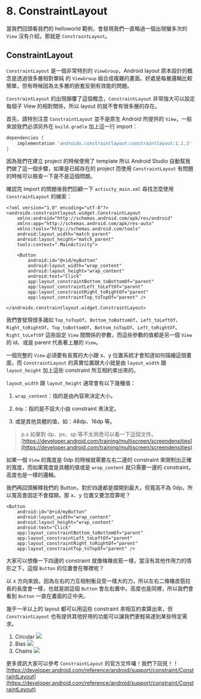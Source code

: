 # 8. ConstraintLayout

當我們回頭看我們的 helloworld 範例，會發現我們一直略過一個出現蠻多次的 `View` 沒有介紹，那就是 `ConstraintLayout`。

## ConstraintLayout

`ConstraintLayout` 是一個非常特別的 `ViewGroup`，Android layout 原本設計的概念是透過很多層相對單純 的 `ViewGroup` 組合成複雜的畫面。好處是每層邏輯比較簡單，但有時候因為太多層的嵌套反倒有效能的問題。

`ConstraintLayout` 的出現顛覆了這個概念，`ConstraintLayout` 非常強大可以設定每個子 View 的相對關係，所以 layout 的就不會有很多層的存在。

首先，請特別注意 `ConstraintLayout` 並不是原生 Android 所提供的 `View`，一般來說我們必須另外在 `build.gradle` 加上這一行 import：

```groovy
dependencies {
    implementation 'androidx.constraintlayout:constraintlayout:1.1.3'
}
```

因為我們在建立 project 的時候使用了 template 所以 Android Studio 自動幫我們做了這一個步驟，如果是已經存在的 project 而使用 `ConstraintLayout` 有問題的時候可以檢查一下是不是這個問題。

確認完 import 的問題後我們回顧一下 `activity_main.xml` 尋找怎麼使用 `ConstraintLayout` 的線索：

```markup
<?xml version="1.0" encoding="utf-8"?>
<androidx.constraintlayout.widget.ConstraintLayout
    xmlns:android="http://schemas.android.com/apk/res/android"
    xmlns:app="http://schemas.android.com/apk/res-auto"
    xmlns:tools="http://schemas.android.com/tools"
    android:layout_width="match_parent"
    android:layout_height="match_parent"
    tools:context=".MainActivity">

    <Button
        android:id="@+id/myButton"
        android:layout_width="wrap_content"
        android:layout_height="wrap_content"
        android:text="Click"
        app:layout_constraintBottom_toBottomOf="parent"
        app:layout_constraintLeft_toLeftOf="parent"
        app:layout_constraintRight_toRightOf="parent"
        app:layout_constraintTop_toTopOf="parent" />

</androidx.constraintlayout.widget.ConstraintLayout>
```

我們會發現很多諸如 `Top_toTopOf`、`Bottom_toBottomOf`、`Left_toLeftOf`、`Right_toRightOf`、`Top_toBottomOf`、`Bottom_toTopOf`、`Left_toRightOf`、`Right_toLeftOf` 這些設定 `View` 間關係的參數，而這些參數的值都是另一個 `View` 的 id、或是 parent 代表著上層的 `View`。

一個完整的 `View` 必須要有長寬的大小跟 x、y 位置系統才會知道如何描繪這個畫面，而 `ConstraintLayout` 的真實位置跟大小就是由 `layout_width` 跟 `layout_height` 加上這些 constraint 所互相約束出來的。

`layout_width` 跟 `layout_height` 通常會有以下幾種值： 

1. `wrap_content`：指的是由內容來決定大小。 

2. `0dp`：指的是不設大小由 constraint 來決定。 

3. 或是其他具體的值，如：48dp、16dp 等。

> p.s 如果對 dp、px、sp 等不太熟悉可以看一下這個文件。[https://developer.android.com/training/multiscreen/screendensities](https://developer.android.com/training/multiscreen/screendensities)

如果一個 `View` 的寬度是 0dp 的時候就需要左右二邊的 constraint 來限制出正確的寬度，而如果寬度是具體的值或是 `wrap_content` 就只需要一邊的 constraint。高度也是一樣的邏輯。

我們再回頭解釋我們的 Button，對於四邊都是撐開到最大，但寬高不為 0dp，所以寬高會固定不會撐開，那 x、y 位置又要怎麼算呢？

```markup
<Button
    android:id="@+id/myButton"
    android:layout_width="wrap_content"
    android:layout_height="wrap_content"
    android:text="Click"
    app:layout_constraintBottom_toBottomOf="parent"
    app:layout_constraintLeft_toLeftOf="parent"
    app:layout_constraintRight_toRightOf="parent"
    app:layout_constraintTop_toTopOf="parent" />
```

大家可以想像一下四邊的 constraint 就像條橡皮筋ㄧ樣，當沒有其他作用力的情形之下，這個 `Button` 的位置會在哪裡呢？

以 x 方向來說，因為左右的力互相制衡且受一樣大的力，所以左右二條橡皮筋拉長的長度會一樣，也就是說這個 `Button` 會左右置中。高度也是同裡，所以我們會看到 `Button` 一直在畫面的正中央。

幾乎一半以上的 layout 都可以用這些 constraint 來相互約束算出來，但 `ConstraintLayout` 也有提供其他好用的功能可以讓我們更輕易達到某些特定需求。

1. Circular  ![](https://developer.android.com/reference/android/support/constraint/resources/images/circle2.png)
2. Bias  ![](https://developer.android.com/reference/android/support/constraint/resources/images/centering-positioning-bias.png)
3. Chains  ![](https://developer.android.com/reference/android/support/constraint/resources/images/chains-styles.png)

更多資訊大家可以參考 `ConstraintLayout` 的官方文件囉！我們下回見！！ [https://developer.android.com/reference/android/support/constraint/ConstraintLayout](https://developer.android.com/reference/android/support/constraint/ConstraintLayout)

